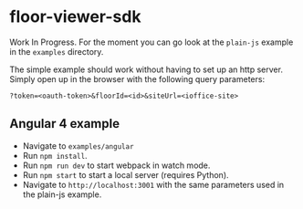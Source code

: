 # floor-viewer-sdk

Work In Progress. For the moment you can go look at the `plain-js` example in the `examples`
directory.

The simple example should work without having to set up an http server. Simply open up in the
browser with the following query parameters:

```
?token=<oauth-token>&floorId=<id>&siteUrl=<ioffice-site>
```

## Angular 4 example

- Navigate to `examples/angular`
- Run `npm install`.
- Run `npm run dev` to start webpack in watch mode.
- Run `npm start` to start a local server (requires Python).
- Navigate to `http://localhost:3001` with the same parameters used in the plain-js example.
